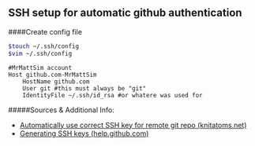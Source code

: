 ## SSH setup for automatic github authentication

####Create config file

```bash
$touch ~/.ssh/config
$vim ~/.ssh/config
```

	#MrMattSim account
	Host github.com-MrMattSim
	    HostName github.com
	    User git #this must always be "git"
	    IdentityFile ~/.ssh/id_rsa #or whatere was used for


#####Sources & Additional Info:
- [Automatically use correct SSH key for remote git repo (knitatoms.net)](http://knitatoms.net/2013/10/automatically-use-correct-ssh-key-for-remote-git-repo/) 
- [Generating SSH keys (help.github.com)](https://help.github.com/articles/generating-ssh-keys/) 